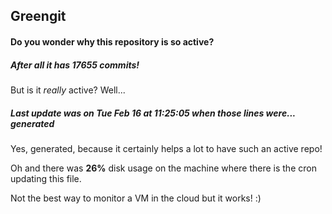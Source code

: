 ## Greengit

#### Do you wonder why this repository is so active?

##### After all it has 17655 commits!

But is it *really* active? Well...

##### Last update was on Tue Feb 16 at 11:25:05 when those lines were... generated

Yes, generated, because it certainly helps a lot to have such an active repo!

Oh and there was **26%** disk usage on the machine
where there is the cron updating this file.

Not the best way to monitor a VM in the cloud but it works! :)
